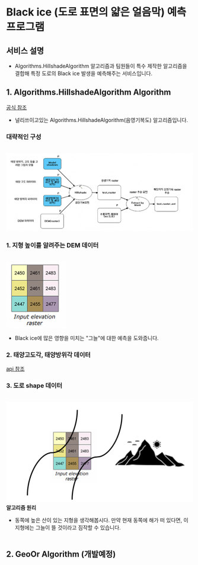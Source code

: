 # Black ice (도로 표면의 얇은 얼음막) 예측 프로그램

## 서비스 설명

- Algorithms.HillshadeAlgorithm 알고리즘과 팀원들이 특수 제작한 알고리즘을 결합해 특정 도로의 Black ice 발생을 예측해주는 서비스입니다.


## 1. Algorithms.HillshadeAlgorithm Algorithm
[공식 참조](https://pro.arcgis.com/en/pro-app/latest/tool-reference/3d-analyst/how-hillshade-works.htm)

- 널리쓰이고있는 Algorithms.HillshadeAlgorithm(음영기복도) 알고리즘입니다.<br>

### 대략적인 구성
<br><img src="img/readme_hillshade.png?raw=true"/><br>

### 1. 지형 높이를 알려주는 DEM 데이터
<br><img src="img/readme_dem.png?raw=true"/>
<br>
- Black ice에 많은 영향을 미치는 "그늘"에 대한 예측을 도와줍니다. 

### 2. 태양고도각, 태양방위각 데이터
[api 참조](https://www.data.go.kr/data/15012692/openapi.do)
<br>

### 3. 도로 shape 데이터
<br><img src="img/readme_road.png?raw=true"/>
<br>
<b>알고리즘 원리</b>
- 동쪽에 높은 산이 있는 지형을 생각해봅시다. 만약 현재 동쪽에 해가 떠 있다면, 이 지형에는 그늘이 뜰 것이라고 짐작할 수 있습니다.
<br><br>

## 2. GeoOr Algorithm (개발예정)
